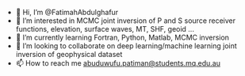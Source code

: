 - 👋 Hi, I’m @FatimahAbdulghafur
- 👀 I’m interested in MCMC joint inversion of P and S source receiver functions, elevation, surface waves, MT, SHF, geoid ...
- 🌱 I’m currently learning Fortran, Python, Matlab, MCMC inversion
- 💞️ I’m looking to collaborate on deep learning/machine learning joint inversion of geophysical dataset 
- 📫 How to reach me abuduwufu.patiman@students.mq.edu.au

<!---
FatimahAbdulghafur/FatimahAbdulghafur is a ✨ special ✨ repository because its `README.md` (this file) appears on your GitHub profile.
You can click the Preview link to take a look at your changes.
--->
